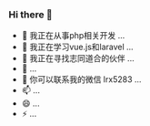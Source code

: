 ### Hi there 👋


- 🔭 我正在从事php相关开发 ...
- 🌱 我正在学习vue.js和laravel ...
- 👯 我正在寻找志同道合的伙伴 ...
- 🤔  ...
- 💬 你可以联系我的微信 lrx5283 ...
- 📫  ...
- 😄  ...
- ⚡  ...

